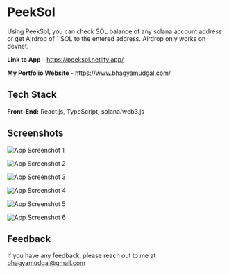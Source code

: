
# PeekSol

Using PeekSol, you can check SOL balance of any solana account address or get Airdrop of 1 SOL to the entered address. Airdrop only works on devnet.

**Link to App -** https://peeksol.netlify.app/

**My Portfolio Website -** https://www.bhagyamudgal.com/




## Tech Stack

**Front-End:** React.js, TypeScript, solana/web3.js


## Screenshots

![App Screenshot 1](https://i.imgur.com/jvIA8yI.png)

![App Screenshot 2](https://i.imgur.com/8OW7QWX.png)

![App Screenshot 3](https://i.imgur.com/8rTKE9P.png)

![App Screenshot 4](https://i.imgur.com/RXh3PRS.png)

![App Screenshot 5](https://i.imgur.com/pNrESGi.png)

![App Screenshot 6](https://i.imgur.com/4ARWjV1.png)


## Feedback

If you have any feedback, please reach out to me at bhagyamudgal@gmail.com

